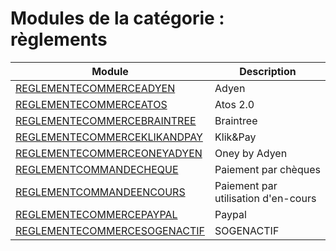 # Modules de la catégorie : règlements

|Module|Description|
|---|---|
|[REGLEMENTECOMMERCEADYEN](reglementecommerceadyen.md)|Adyen|
|[REGLEMENTECOMMERCEATOS](reglementecommerceatos.md)|Atos 2.0|
|[REGLEMENTECOMMERCEBRAINTREE](reglementecommercebraintree.md)|Braintree|
|[REGLEMENTECOMMERCEKLIKANDPAY](reglementecommerceklikandpay.md)|Klik&Pay|
|[REGLEMENTECOMMERCEONEYADYEN](reglementecommerceoneyadyen.md)|Oney by Adyen|
|[REGLEMENTCOMMANDECHEQUE](reglementcommandecheque.md)|Paiement par chèques|
|[REGLEMENTCOMMANDEENCOURS](reglementcommandeencours.md)|Paiement par utilisation d'en-cours|
|[REGLEMENTECOMMERCEPAYPAL](reglementecommercepaypal.md)|Paypal|
|[REGLEMENTECOMMERCESOGENACTIF](reglementecommercesogenactif.md)|SOGENACTIF|

